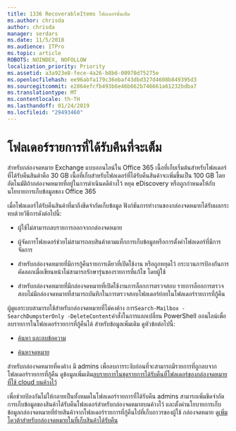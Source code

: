 ```yaml
---
title: 1336 RecoverableItems โฟลเดอร์นั้นเต็ม
ms.author: chrisda
author: chrisda
manager: serdars
ms.date: 11/5/2018
ms.audience: ITPro
ms.topic: article
ROBOTS: NOINDEX, NOFOLLOW
localization_priority: Priority
ms.assetid: a3a923e8-fece-4a26-b8b6-00970d75275e
ms.openlocfilehash: ee96abfa179c36ebaf43dbd327d4608b849395d3
ms.sourcegitcommit: e2864efcfb493b6e46b662b746661a61232bdba7
ms.translationtype: MT
ms.contentlocale: th-TH
ms.lasthandoff: 01/24/2019
ms.locfileid: "29493460"
---
```

# <a name="the-recoverable-items-folder-is-full"></a>โฟลเดอร์รายการที่ได้รับคืนที่จะเต็ม

สำหรับกล่องจดหมาย Exchange แบบออนไลน์ใน Office 365 เนื้อที่เก็บเริ่มต้นสำหรับโฟลเดอร์ที่ได้รับคืนสินค้าคือ 30 GB เนื้อที่เก็บสำหรับโฟลเดอร์ที่ได้รับคืนสินค้าจะเพิ่มขึ้นเป็น 100 GB โดยอัตโนมัติถ้ากล่องจดหมายที่อยู่ในการดำเนินคดีค้างไว้ หยุด eDiscovery หรือถูกกำหนดให้กับนโยบายการเก็บข้อมูลของ Office 365
  
เมื่อโฟลเดอร์ได้รับคืนสินค้าที่มาถึงขีดจำกัดเก็บข้อมูล ฟังก์ชันการทำงานของกล่องจดหมายได้รับผลกระทบด้วยวิธีการดังต่อไปนี้:
  
- ผู้ใช้ไม่สามารถลบรายการออกจากกล่องจดหมาย
    
- ผู้จัดการโฟลเดอร์ช่วยไม่สามารถลบสินค้าตามแท็กการเก็บข้อมูลหรือการตั้งค่าโฟลเดอร์ที่มีการจัดการ
    
- สำหรับกล่องจดหมายที่มีการกู้คืนรายการเดียวที่เปิดใช้งาน หรือถูกหยุดไว้ กระบวนการป้องกันการคัดลอกเมื่อเขียนหน้าไม่สามารถรักษารุ่นของรายการที่แก้ไข โดยผู้ใช้
    
- สำหรับกล่องจดหมายที่มีกล่องจดหมายที่เปิดใช้งานการล็อกการตรวจสอบ รายการล็อกการตรวจสอบไม่มีกล่องจดหมายที่สามารถบันทึกในการตรวจสอบโฟลเดอร์ย่อยในโฟลเดอร์รายการที่กู้คืน
    
ผู้ดูแลระบบสามารถใช้สำหรับกล่องจดหมายที่ไม่คงค้าง การ`Search-Mailbox -SearchDumpsterOnly -DeleteContent`คำสั่งในการแลกเปลี่ยน PowerShell ออนไลน์เพื่อลบรายการในโฟลเดอร์รายการที่กู้คืนได้ สำหรับข้อมูลเพิ่มเติม ดูหัวข้อต่อไปนี้: 
  
- [ค้นหา และลบข้อความ](https://docs.microsoft.com/office365/securitycompliance/search-for-and-delete-messagesadmin-help)
    
- [ค้นหาจดหมาย](https://docs.microsoft.com/powershell/module/exchange/mailboxes/Search-Mailbox)
    
สำหรับกล่องจดหมายที่คงค้าง มี admins เพื่อลบการระงับก่อนที่จะสามารถมีรายการที่ถูกลบจากโฟลเดอร์รายการที่กู้คืน ดูข้อมูลเพิ่มเติม[ลบรายการในชุดรายการได้รับคืนที่โฟลเดอร์ของกล่องจดหมายที่ใช้ cloud บนค้างไว้](https://docs.microsoft.com/en-us/office365/securitycompliance/delete-items-in-the-recoverable-items-folder-of-mailboxes-on-hold)
  
เพื่อช่วยป้องกันไม่ให้กลายเป็นทั้งหมดในโฟลเดอร์รายการที่ได้รับคืน admins สามารถเพิ่มขีดจำกัดการเก็บข้อมูลของสินค้าได้รับคืนโฟลเดอร์สำหรับกล่องจดหมายบนค้างไว้ และตั้งค่านโยบายการเก็บข้อมูลกล่องจดหมายที่ย้ายสินค้าจากโฟลเดอร์รายการที่กู้คืนไปที่เก็บถาวรของผู้ใช้ กล่องจดหมาย ดู[เพิ่มโควต้าสำหรับกล่องจดหมายในที่เก็บสินค้าได้รับคืน](https://docs.microsoft.com/office365/securitycompliance/increase-the-recoverable-quota-for-mailboxes-on-hold)
  


